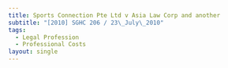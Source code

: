 ```yaml
---
title: Sports Connection Pte Ltd v Asia Law Corp and another
subtitle: "[2010] SGHC 206 / 23\_July\_2010"
tags:
  - Legal Profession
  - Professional Costs
layout: single
---
```


